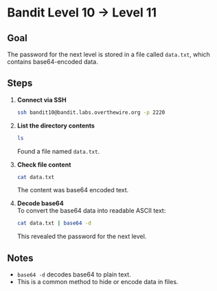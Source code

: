 # Bandit Level 10 → Level 11

## Goal
The password for the next level is stored in a file called `data.txt`, which contains base64-encoded data.

## Steps

1. **Connect via SSH**  
   ```bash
   ssh bandit10@bandit.labs.overthewire.org -p 2220
   ```

2. **List the directory contents**  
   ```bash
   ls
   ```
   Found a file named `data.txt`.

3. **Check file content**  
   ```bash
   cat data.txt
   ```
   The content was base64 encoded text.

4. **Decode base64**  
   To convert the base64 data into readable ASCII text:
   ```bash
   cat data.txt | base64 -d
   ```
   This revealed the password for the next level.

## Notes
- `base64 -d` decodes base64 to plain text.  
- This is a common method to hide or encode data in files.
